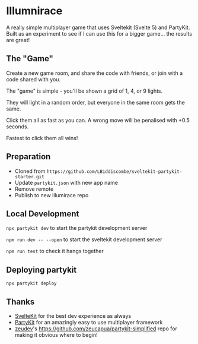 # Illumnirace

A really simple multiplayer game that uses Sveltekit (Svelte 5) and PartyKit. Built as an experiment to see if I can use this for a bigger game... the results are great!

## The "Game"
Create a new game room, and share the code with friends, or join with a code shared with you.

The "game" is simple - you'll be shown a grid of 1, 4, or 9 lights.

They will light in a random order, but everyone in the same room gets the same.

Click them all as fast as you can. A wrong move will be penalised with +0.5 seconds.

Fastest to click them all wins!

## Preparation
- Cloned from `https://github.com/LBiddiscombe/sveltekit-partykit-starter.git`
- Update `partykit.json` with new app name
- Remove remote
- Publish to new illumirace repo

## Local Development
`npx partykit dev` to start the partykit development server

`npm run dev -- --open` to start the sveltekit development server

`npm run test` to check it hangs together

## Deploying partykit
`npx partykit deploy`

## Thanks
- [SvelteKit](https://kit.svelte.dev) for the best dev experience as always
- [PartyKit](https://www.partykit.io) for an amazingly easy to use multiplayer framework
- [zeudev](https://github.com/zeucapua)'s https://github.com/zeucapua/partykit-simplified repo for making it obvious where to begin!
